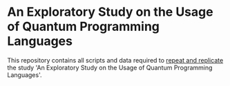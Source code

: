 # An Exploratory Study on the Usage of Quantum Programming Languages

This repository contains all scripts and data required to [repeat and replicate](https://www.acm.org/publications/policies/artifact-review-and-badging-current) the study 'An Exploratory Study on the Usage of Quantum Programming Languages'.
